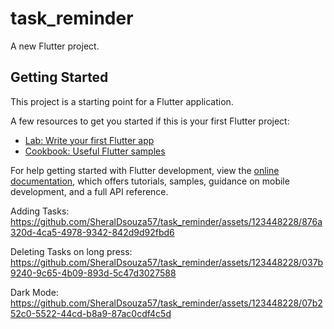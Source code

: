 # task_reminder

A new Flutter project.

## Getting Started

This project is a starting point for a Flutter application.

A few resources to get you started if this is your first Flutter project:

- [Lab: Write your first Flutter app](https://docs.flutter.dev/get-started/codelab)
- [Cookbook: Useful Flutter samples](https://docs.flutter.dev/cookbook)

For help getting started with Flutter development, view the
[online documentation](https://docs.flutter.dev/), which offers tutorials,
samples, guidance on mobile development, and a full API reference.

Adding Tasks:
https://github.com/SheralDsouza57/task_reminder/assets/123448228/876a320d-4ca5-4978-9342-842d9d92fbd6

Deleting Tasks on long press:
https://github.com/SheralDsouza57/task_reminder/assets/123448228/037b9240-9c65-4b09-893d-5c47d3027588

Dark Mode:
https://github.com/SheralDsouza57/task_reminder/assets/123448228/07b252c0-5522-44cd-b8a9-87ac0cdf4c5d
